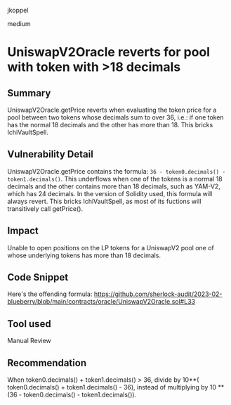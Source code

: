 jkoppel

medium

# UniswapV2Oracle reverts for pool with token with >18 decimals

## Summary

UniswapV2Oracle.getPrice reverts when evaluating the token price for a pool between two tokens whose decimals sum to over 36, i.e.: if one token has the normal 18 decimals and the other has more than 18. This bricks IchiVaultSpell.

## Vulnerability Detail

UniswapV2Oracle.getPrice contains the formula: `36 - token0.decimals() - token1.decimals()`. This underflows when one of the tokens is a normal 18 decimals and the other contains more than 18 decimals, such as YAM-V2, which has 24 decimals. In the version of Solidity used, this  formula will always revert. This bricks IchiVaultSpell, as most of its fuctions will transitively call  getPrice().

## Impact

Unable to open positions on the LP tokens for a UniswapV2 pool one of whose underlying tokens has more than 18 decimals.

## Code Snippet

Here's the offending formula:  https://github.com/sherlock-audit/2023-02-blueberry/blob/main/contracts/oracle/UniswapV2Oracle.sol#L33

## Tool used

Manual Review

## Recommendation

When token0.decimals() + token1.decimals() > 36, divide by 10**( token0.decimals() + token1.decimals() - 36), instead of multiplying by 10 ** (36 - token0.decimals() - token1.decimals()).
